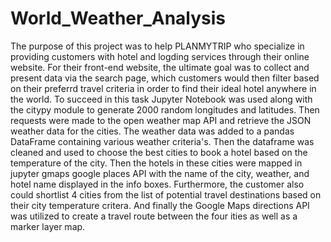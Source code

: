 # World_Weather_Analysis

The purpose of this project was to help PLANMYTRIP who specialize in providing customers with hotel and logding services through their online website. For their front-end website, the ultimate goal was to collect and present data via the search page, which customers would then filter based on their preferrd travel criteria in order to find their ideal hotel anywhere in the world. To succeed in this task Jupyter Notebook was used along with the citypy module to generate 2000 random longitudes and latitudes. Then requests were made to the open weather map API and retrieve the JSON weather data for the cities. The weather data was added to a pandas DataFrame containing various weather criteria's. Then the dataframe was cleaned and used to choose the best cities to book a hotel based on the temperature of the city. Then the hotels in these cities were mapped in jupyter gmaps google places API with the name of the city, weather, and hotel name displayed in the info boxes. Furthermore, the customer also could shortlist 4 cities from the list of potential travel destinations based on their city temperature critera. And finally the Google Maps directions API was utilized to create a travel route between the four ities as well as a marker layer map.  
